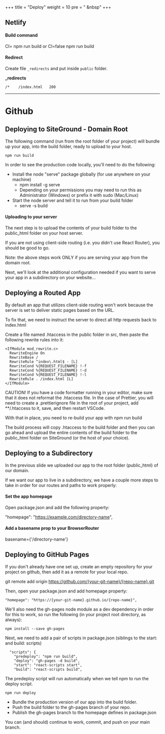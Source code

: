 +++
title = "Deploy"
weight = 10
pre = "<i class='fas fa-pen'></i> &nbsp"
+++

## Netlify

#### Build command

CI= npm run build or CI=false npm run build

#### Redirect

Create file `_redirects` and put inside `public` folder.

**\_redirects**

```
/*    /index.html   200
```

---

# Github

## Deploying to SiteGround - Domain Root

The following command (run from the root folder of your project) will bundle up your app, into the build folder, ready to upload to your host.

```
npm run build
```

In order to see the production code locally, you'll need to do the following:

- Install the node "serve" package globally (for use anywhere on your machine)
  - npm install -g serve
  - Depending on your permissions you may need to run this as Administrator (Windows) or prefix it with sudo (Mac/Linux)
- Start the node server and tell it to run from your build folder
  - serve -s build

#### Uploading to your server

The next step is to upload the contents of your build folder to the public_html folder on your host server.

If you are not using client-side routing (i.e. you didn't use React Router), you should be good to go.

Note: the above steps work ONLY if you are serving your app from the domain root.

Next, we'll look at the additional configuration needed if you want to serve your app in a subdirectory on your website...

## Deploying a Routed App

By default an app that utilizes client-side routing won't work because the server is set to deliver static pages based on the URL.

To fix that, we need to instruct the server to direct all http requests back to index.html

Create a file named .htaccess in the public folder in src, then paste the following rewrite rules into it:

```
<IfModule mod_rewrite.c>
  RewriteEngine On
  RewriteBase /
  RewriteRule ^index\.html$ - [L]
  RewriteCond %{REQUEST_FILENAME} !-f
  RewriteCond %{REQUEST_FILENAME} !-d
  RewriteCond %{REQUEST_FILENAME} !-l
  RewriteRule . /index.html [L]
</IfModule>
```

CAUTION!
If you have a code formatter running in your editor, make sure that it does not reformat the .htaccess file. In the case of Prettier, you will need to create a .prettierignore file in the root of your project, add \*\*/.htaccess to it, save, and then restart VSCode.

With that in place, you need to re-build your app with npm run build

The build process will copy .htaccess to the build folder and then you can go ahead and upload the entire contents of the build folder to the public_html folder on SiteGround (or the host of your choice).

## Deploying to a Subdirectory

In the previous slide we uploaded our app to the root folder (public_html) of our domain.

If we want our app to live in a subdirectory, we have a couple more steps to take in order for our routes and paths to work properly:

#### Set the app homepage

Open package.json and add the following property:

"homepage": "https://example.com/directory-name",

#### Add a basename prop to your BrowserRouter

basename={'/directory-name'}

## Deploying to GitHub Pages

If you don't already have one set up, create an empty repository for your project on github, then add it as a remote for your local repo.

git remote add origin https://github.com/{your-git-name}/{repo-name}.git

Then, open your package.json and add homepage property:

```
"homepage": "https://{your-git-name}.github.io/{repo-name}",
```

We'll also need the gh-pages node module as a dev dependency in order for this to work, so run the following (in your project root directory, as always):

```
npm install --save gh-pages
```

Next, we need to add a pair of scripts in package.json (siblings to the start: and build: scripts)

```
  "scripts": {
    "predeploy": "npm run build",
    "deploy": "gh-pages -d build",
    "start": "react-scripts start",
    "build": "react-scripts build",
```

The predeploy script will run automatically when we tell npm to run the deploy script.

```
npm run deploy
```

- Bundle the production version of our app into the build folder.
- Push the build folder to the gh-pages branch of your repo.
- Publish the gh-pages branch to the homepage defines in package.json

You can (and should) continue to work, commit, and push on your main branch.
